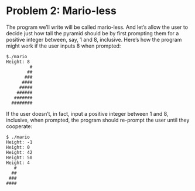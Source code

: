 # Problem 2: Mario-less

The program we’ll write will be called mario-less. And let’s allow the user to decide just how tall the pyramid should be by first prompting them for a positive integer between, say, 1 and 8, inclusive.
Here’s how the program might work if the user inputs 8 when prompted:
```
$./mario
Height: 8
         #
        ##
       ###
      ####
     #####
    ######
   #######
  ########    
```
If the user doesn’t, in fact, input a positive integer between 1 and 8, inclusive, when prompted, the program should re-prompt the user until they cooperate:
``` 
$ ./mario
Height: -1
Height: 0
Height: 42
Height: 50
Height: 4
   #
  ##
 ###
####
```